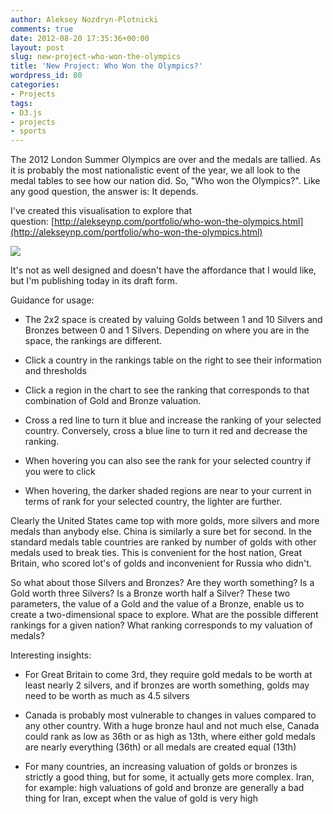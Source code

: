 ```yaml
---
author: Aleksey Nozdryn-Plotnicki
comments: true
date: 2012-08-20 17:35:36+00:00
layout: post
slug: new-project-who-won-the-olympics
title: 'New Project: Who Won the Olympics?'
wordpress_id: 80
categories:
- Projects
tags:
- D3.js
- projects
- sports
---
```


The 2012 London Summer Olympics are over and the medals are tallied. As it is probably the most nationalistic event of the year, we all look to the medal tables to see how our nation did. So, "Who won the Olympics?". Like any good question, the answer is: It depends.

I've created this visualisation to explore that question: [http://alekseynp.com/portfolio/who-won-the-olympics.html](http://alekseynp.com/portfolio/who-won-the-olympics.html)

[![](http://alekseynp.com/wp-content/uploads/2012/08/screenshot.png)](http://alekseynp.com/portfolio/who-won-the-olympics.html)

It's not as well designed and doesn't have the affordance that I would like, but I'm publishing today in its draft form.

Guidance for usage:



	
  * The 2x2 space is created by valuing Golds between 1 and 10 Silvers and Bronzes between 0 and 1 Silvers. Depending on where you are in the space, the rankings are different.

	
  * Click a country in the rankings table on the right to see their information and thresholds

	
  * Click a region in the chart to see the ranking that corresponds to that combination of Gold and Bronze valuation.

	
  * Cross a red line to turn it blue and increase the ranking of your selected country. Conversely, cross a blue line to turn it red and decrease the ranking.

	
  * When hovering you can also see the rank for your selected country if you were to click

	
  * When hovering, the darker shaded regions are near to your current in terms of rank for your selected country, the lighter are further.


Clearly the United States came top with more golds, more silvers and more medals than anybody else. China is similarly a sure bet for second. In the standard medals table countries are ranked by number of golds with other medals used to break ties. This is convenient for the host nation, Great Britain, who scored lot's of golds and inconvenient for Russia who didn't.

So what about those Silvers and Bronzes? Are they worth something? Is a Gold worth three Silvers? Is a Bronze worth half a Silver? These two parameters, the value of a Gold and the value of a Bronze, enable us to create a two-dimensional space to explore. What are the possible different rankings for a given nation? What ranking corresponds to my valuation of medals?

Interesting insights:

	
  * For Great Britain to come 3rd, they require gold medals to be worth at least nearly 2 silvers, and if bronzes are worth something, golds may need to be worth as much as 4.5 silvers

	
  * Canada is probably most vulnerable to changes in values compared to any other country. With a huge bronze haul and not much else, Canada could rank as low as 36th or as high as 13th, where either gold medals are nearly everything (36th) or all medals are created equal (13th)

	
  * For many countries, an increasing valuation of golds or bronzes is strictly a good thing, but for some, it actually gets more complex. Iran, for example: high valuations of gold and bronze are generally a bad thing for Iran, except when the value of gold is very high


